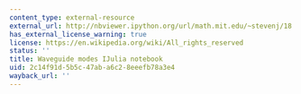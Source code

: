 ```yaml
---
content_type: external-resource
external_url: http://nbviewer.ipython.org/url/math.mit.edu/~stevenj/18.303/Waveguide-Modes.ipynb
has_external_license_warning: true
license: https://en.wikipedia.org/wiki/All_rights_reserved
status: ''
title: Waveguide modes IJulia notebook
uid: 2c14f91d-5b5c-47ab-a6c2-8eeefb78a3e4
wayback_url: ''
---
```

